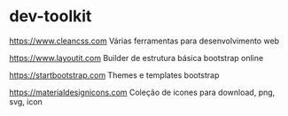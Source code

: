 # dev-toolkit
https://www.cleancss.com
Várias ferramentas para desenvolvimento web

https://www.layoutit.com
Builder de estrutura básica bootstrap online

https://startbootstrap.com
Themes e templates bootstrap 

https://materialdesignicons.com
Coleção de icones para download, png, svg, icon



